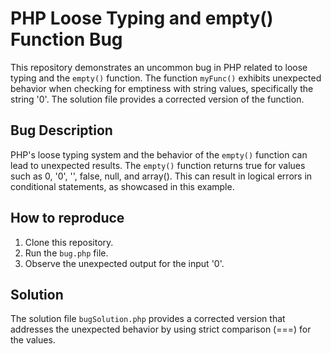 # PHP Loose Typing and empty() Function Bug

This repository demonstrates an uncommon bug in PHP related to loose typing and the `empty()` function.  The function `myFunc()` exhibits unexpected behavior when checking for emptiness with string values, specifically the string '0'.  The solution file provides a corrected version of the function.

## Bug Description

PHP's loose typing system and the behavior of the `empty()` function can lead to unexpected results.  The `empty()` function returns true for values such as 0, '0', '', false, null, and array().  This can result in logical errors in conditional statements, as showcased in this example.

## How to reproduce

1. Clone this repository.
2. Run the `bug.php` file.
3. Observe the unexpected output for the input '0'.

## Solution

The solution file `bugSolution.php` provides a corrected version that addresses the unexpected behavior by using strict comparison (===) for the values.